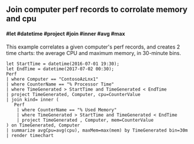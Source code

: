 ## Join computer perf records to corrolate memory and cpu
#### #let #datetime #project #join #inner #avg #max

This example correlates a given computer's perf records, and creates 2 time charts: the average CPU and maximum memory, in 30-minute bins.

```OQL
let StartTime = datetime(2016-07-01 19:30);
let EndTime = datetime(2017-07-02 00:30);
Perf
| where Computer == "ContosoAzLnx1" 
| where CounterName == "% Processor Time"  
| where TimeGenerated > StartTime and TimeGenerated < EndTime
| project TimeGenerated, Computer, cpu=CounterValue 
| join kind= inner (
   Perf
    | where CounterName == "% Used Memory"  
    | where TimeGenerated > StartTime and TimeGenerated < EndTime
    | project TimeGenerated , Computer, mem=CounterValue 
) on TimeGenerated, Computer
| summarize avgCpu=avg(cpu), maxMem=max(mem) by TimeGenerated bin=30m  
| render timechart
```